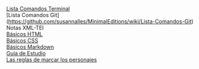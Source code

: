 [Lista Comandos Terminal](https://github.com/susannalles/MinimalEditions/wiki/Lista-Comandos-Terminal) <br/>
[Lista Comandos Git] (https://github.com/susannalles/MinimalEditions/wiki/Lista-Comandos-Git)<br/>
Notas XML-TEI <br/>
[Básicos HTML](https://github.com/susannalles/DHSeminar/wiki/Básicos-HTML)<br/>
[Básicos CSS](https://github.com/susannalles/DHSeminar/wiki/Básicos-CSS)<br/>
[Básicos Markdown](https://github.com/susannalles/MinimalEditions/wiki/Básicos-Markdown)<br/>
[Guía de Estudio](https://github.com/susannalles/MinimalEditions/wiki/Gu%C3%ADa-de-Estudio)<br/>
[Las reglas de marcar los personajes](https://github.com/susannalles/MinimalEditions/wiki/Las-reglas-de-marcar-los-personajes)